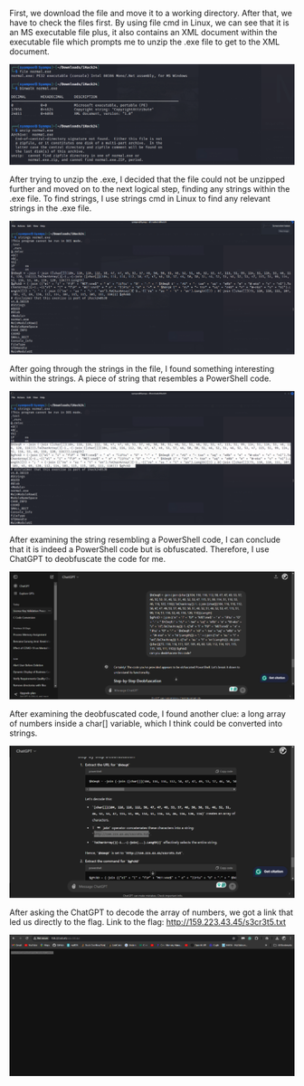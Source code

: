 
First, we download the file and move it to a working directory. After that, we have to check the files first.
By using file cmd in Linux, we can see that it is an MS executable file plus, it also contains an XML document within the executable file which prompts me to unzip the .exe file to get to the XML document.

![alt text](images/image-19.png)

After trying to unzip the .exe, I decided that the file could not be unzipped further and moved on to the next logical step, finding any strings within the .exe file.
To find strings, I use strings cmd in Linux to find any relevant strings in the .exe file.

![alt text](images/image-20.png)

After going through the strings in the file, I found something interesting within the strings. A piece of string that resembles a PowerShell code.

![alt text](images/image-21.png)

After examining the string resembling a PowerShell code, I can conclude that it is indeed a PowerShell code but is obfuscated. Therefore, I use ChatGPT to deobfuscate the code for me.

![alt text](images/image-22.png)

After examining the deobfuscated code, I found another clue: a long array of numbers inside a char[] variable, which I think could be converted into strings.

![alt text](images/image-23.png)

After asking the ChatGPT to decode the array of numbers, we got a link that led us directly to the flag.
Link to the flag: http://159.223.43.45/s3cr3t5.txt

![alt text](images/image-24.png)
